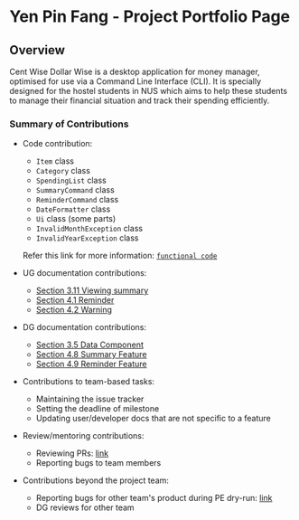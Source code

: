 # Yen Pin Fang - Project Portfolio Page

## Overview
Cent Wise Dollar Wise is a desktop application for money manager, optimised for use via a Command Line Interface (CLI). 
It is specially designed for the hostel students in NUS which aims to help these students to manage their 
financial situation and track their spending efficiently. 

### Summary of Contributions
* Code contribution: 
    * `Item` class
    * `Category` class
    * `SpendingList` class
    * `SummaryCommand` class
    * `ReminderCommand` class
    * `DateFormatter` class
    * `Ui` class (some parts)
    * `InvalidMonthException` class
    * `InvalidYearException` class
    
    Refer this link for more information: 
    [`functional code`](https://nus-cs2113-ay2021s1.github.io/tp-dashboard/#breakdown=true&search=&sort=groupTitle&sortWithin=title&since=2020-09-27&timeframe=commit&mergegroup=&groupSelect=groupByRepos&checkedFileTypes=docs~functional-code~test-code~other&tabOpen=true&tabType=authorship&tabAuthor=pinfang&tabRepo=AY2021S1-CS2113T-F14-2%2Ftp%5Bmaster%5D&authorshipIsMergeGroup=false&authorshipFileTypes=docs~functional-code~test-code~other)
 
* UG documentation contributions:
    * [Section 3.11 Viewing summary](https://github.com/pinfang/tp/blob/update_UG/docs/UserGuide.md#311-viewing-summary-summary)
    * [Section 4.1 Reminder](https://github.com/pinfang/tp/blob/update_UG/docs/UserGuide.md#41-reminder)
    * [Section 4.2 Warning](https://github.com/pinfang/tp/blob/update_UG/docs/UserGuide.md#42-warning)

<div style="page-break-after: always;"></div>

* DG documentation contributions: 
    * [Section 3.5 Data Component](https://github.com/pinfang/tp/blob/update_UG/docs/DeveloperGuide.md#35-data-component)
    * [Section 4.8 Summary Feature](https://github.com/pinfang/tp/blob/update_UG/docs/DeveloperGuide.md#48-summary-feature)
    * [Section 4.9 Reminder Feature](https://github.com/pinfang/tp/blob/update_UG/docs/DeveloperGuide.md#49-reminder-feature)

* Contributions to team-based tasks:
    * Maintaining the issue tracker
    * Setting the deadline of milestone
    * Updating user/developer docs that are not specific to a feature

* Review/mentoring contributions:
    * Reviewing PRs: [link](https://github.com/AY2021S1-CS2113T-F14-2/tp/pulls?q=is%3Apr+is%3Aclosed+reviewed-by%3A%40me)
    * Reporting bugs to team members

* Contributions beyond the project team:
    * Reporting bugs for other team's product during PE dry-run: [link](https://github.com/pinfang/ped/issues)
    * DG reviews for other team 